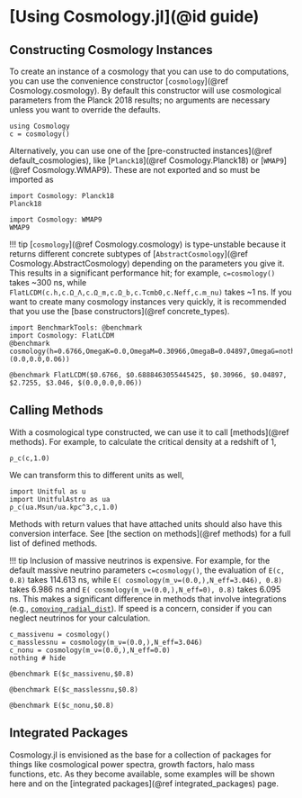 # [Using Cosmology.jl](@id guide)

## Constructing Cosmology Instances
To create an instance of a cosmology that you can use to do computations, you can use the convenience constructor [`cosmology`](@ref Cosmology.cosmology). By default this constructor will use cosmological parameters from the Planck 2018 results; no arguments are necessary unless you want to override the defaults.

```@example guide
using Cosmology
c = cosmology()
```

Alternatively, you can use one of the [pre-constructed instances](@ref default_cosmologies), like [`Planck18`](@ref Cosmology.Planck18) or [`WMAP9`](@ref Cosmology.WMAP9). These are not exported and so must be imported as

```@example guide
import Cosmology: Planck18
Planck18
```
```@example guide
import Cosmology: WMAP9
WMAP9
```

!!! tip
    [`cosmology`](@ref Cosmology.cosmology) is type-unstable because it returns different concrete subtypes of [`AbstractCosmology`](@ref Cosmology.AbstractCosmology) depending on the parameters you give it. This results in a significant performance hit; for example, `c=cosmology()` takes ~300 ns, while `FlatLCDM(c.h,c.Ω_Λ,c.Ω_m,c.Ω_b,c.Tcmb0,c.Neff,c.m_nu)` takes ~1 ns. If you want to create many cosmology instances very quickly, it is recommended that you use the [base constructors](@ref concrete_types).

```@example guide; ansicolor = true
import BenchmarkTools: @benchmark
import Cosmology: FlatLCDM
@benchmark cosmology(h=0.6766,OmegaK=0.0,OmegaM=0.30966,OmegaB=0.04897,OmegaG=nothing,Tcmb0=2.7255,w0=-1,wa=0,N_eff=3.046,m_ν=(0.0,0.0,0.06))
```
```@example guide; ansicolor = true
@benchmark FlatLCDM($0.6766, $0.6888463055445425, $0.30966, $0.04897, $2.7255, $3.046, $(0.0,0.0,0.06))
```

## Calling Methods
With a cosmological type constructed, we can use it to call [methods](@ref methods). For example, to calculate the critical density at a redshift of 1,

```@example guide
ρ_c(c,1.0)
```

We can transform this to different units as well,

```@example guide
import Unitful as u
import UnitfulAstro as ua
ρ_c(ua.Msun/ua.kpc^3,c,1.0)
```

Methods with return values that have attached units should also have this conversion interface. See [the section on methods](@ref methods) for a full list of defined methods.

!!! tip
    Inclusion of massive neutrinos is expensive. For example, for the default massive neutrino parameters `c=cosmology()`, the evaluation of `E(c, 0.8)` takes 114.613 ns, while `E( cosmology(m_ν=(0.0,),N_eff=3.046), 0.8)` takes 6.986 ns and `E( cosmology(m_ν=(0.0,),N_eff=0), 0.8)` takes 6.095 ns. This makes a significant difference in methods that involve integrations (e.g., [`comoving_radial_dist`](@ref)). If speed is a concern, consider if you can neglect neutrinos for your calculation.

```@example guide
c_massivenu = cosmology()
c_masslessnu = cosmology(m_ν=(0.0,),N_eff=3.046)
c_nonu = cosmology(m_ν=(0.0,),N_eff=0.0)
nothing # hide
```
```@example guide; ansicolor = true
@benchmark E($c_massivenu,$0.8)
```
```@example guide; ansicolor = true
@benchmark E($c_masslessnu,$0.8)
```
```@example guide; ansicolor = true
@benchmark E($c_nonu,$0.8)
```

## Integrated Packages
Cosmology.jl is envisioned as the base for a collection of packages for things like cosmological power spectra, growth factors, halo mass functions, etc. As they become available, some examples will be shown here and on the [integrated packages](@ref integrated_packages) page.